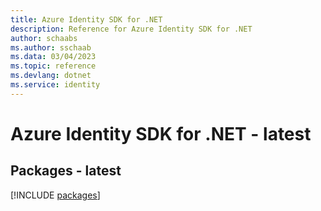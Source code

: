 ```yaml
---
title: Azure Identity SDK for .NET
description: Reference for Azure Identity SDK for .NET
author: schaabs
ms.author: sschaab
ms.data: 03/04/2023
ms.topic: reference
ms.devlang: dotnet
ms.service: identity
---
```

# Azure Identity SDK for .NET - latest
## Packages - latest
[!INCLUDE [packages](identity-index.md)]